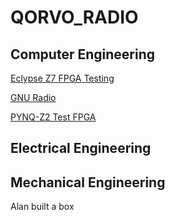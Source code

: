 # **QORVO_RADIO**

## Computer Engineering

[Eclypse Z7 FPGA Testing](Eclypse_TEST/Eclypse_Testing.MD)

[GNU Radio](GNU_Radio/GNU_Radio.MD)

[PYNQ-Z2 Test FPGA](PYNQ/PYNQ_Testing.MD)

## Electrical Engineering

## Mechanical Engineering
Alan built a box
